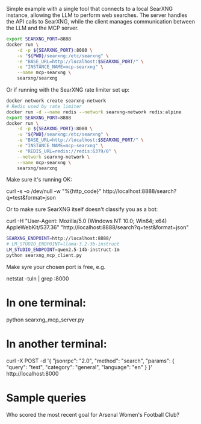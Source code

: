Simple example with a single tool that connects to a local SearXNG instance, allowing the LLM to perform web searches. The server handles the API calls to SearXNG, while the client manages communication between the LLM and the MCP server.

```sh
export SEARXNG_PORT=8888                     
docker run \
    -d -p ${SEARXNG_PORT}:8080 \
    -v "${PWD}/searxng:/etc/searxng" \
    -e "BASE_URL=http://localhost:$SEARXNG_PORT/" \
    -e "INSTANCE_NAME=mcp-searxng" \
    --name mcp-searxng \
    searxng/searxng
```

Or if running with the SearXNG rate limiter set up:

```sh
docker network create searxng-network
# Redis used by rate limiter
docker run -d --name redis --network searxng-network redis:alpine
export SEARXNG_PORT=8888                     
docker run \
    -d -p ${SEARXNG_PORT}:8080 \
    -v "${PWD}/searxng:/etc/searxng" \
    -e "BASE_URL=http://localhost:$SEARXNG_PORT/" \
    -e "INSTANCE_NAME=mcp-searxng" \
    -e "REDIS_URL=redis://redis:6379/0" \
    --network searxng-network \
    --name mcp-searxng \
    searxng/searxng
```


Make sure it's running OK:

curl -s -o /dev/null -w "%{http_code}" http://localhost:8888/search\?q\=test\&format\=json

Or to make sure SearXNG itself doesn't classify you as a bot:

curl -H "User-Agent: Mozilla/5.0 (Windows NT 10.0; Win64; x64) AppleWebKit/537.36" "http://localhost:8888/search?q=test&format=json"

```sh
SEARXNG_ENDPOINT=http://localhost:8888/
# LM_STUDIO_ENDPOINT=llama-3.2-3b-instruct
LM_STUDIO_ENDPOINT=qwen2.5-14b-instruct-1m
python searxng_mcp_client.py
```

Make syre your chosen port is free, e.g.

netstat -tuln | grep :8000

# In one terminal:
python searxng_mcp_server.py

# In another terminal:
curl -X POST -d '{
  "jsonrpc": "2.0",
  "method": "search",
  "params": {
    "query": "test",
    "category": "general",
    "language": "en"
  }
}' http://localhost:8000


# Sample queries

Who scored the most recent goal for Arsenal Women's Football Club?
